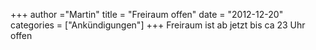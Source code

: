 +++
author ="Martin"
title = "Freiraum offen"
date = "2012-12-20"
categories = ["Ankündigungen"]
+++
Freiraum ist ab jetzt bis ca 23 Uhr offen

